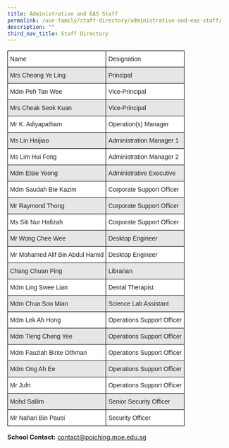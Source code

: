 ```yaml
---
title: Administrative and EAS Staff
permalink: /our-family/staff-directory/administrative-and-eas-staff/
description: ""
third_nav_title: Staff Directory
---
```

<style type="text/css">
.tg  {border-collapse:collapse;border-spacing:0;}
.tg td{border-color:black;border-style:solid;border-width:1px;font-family:Arial, sans-serif;font-size:14px;
  overflow:hidden;padding:10px 5px;word-break:normal;}
.tg th{border-color:black;border-style:solid;border-width:1px;font-family:Arial, sans-serif;font-size:14px;
  font-weight:normal;overflow:hidden;padding:10px 5px;word-break:normal;}
.tg .tg-h5mn{background-color:#E6E6E6;color:#222;text-align:left;vertical-align:middle}
.tg .tg-xyrl{background-color:#E6E6E6;color:#222;text-align:left;vertical-align:top}
.tg .tg-1ppo{background-color:#FFF;color:#222;text-align:left;vertical-align:middle}
.tg .tg-tsok{background-color:#FFF;color:#222;text-align:left;vertical-align:top}
</style>
<table class="tg">
<thead>
  <tr>
    <th class="tg-1ppo">Name</th>
    <th class="tg-1ppo">Designation</th>
  </tr>
</thead>
<tbody>
  <tr>
    <td class="tg-h5mn">Mrs Cheong Ye Ling</td>
    <td class="tg-h5mn">Principal</td>
  </tr>
  <tr>
    <td class="tg-tsok">Mdm Peh Tan Wee</td>
    <td class="tg-1ppo">Vice-Principal</td>
  </tr>
  <tr>
    <td class="tg-xyrl">Mrs Cheak Seok Kuan</td>
    <td class="tg-h5mn">Vice-Principal</td>
  </tr>
  <tr>
    <td class="tg-tsok">Mr K. Adiyapatham</td>
    <td class="tg-1ppo">Operation(s) Manager</td>
  </tr>
  <tr>
    <td class="tg-xyrl">Ms Lin Haijiao</td>
    <td class="tg-xyrl">Administration Manager 1</td>
  </tr>
  <tr>
		    <td class="tg-tsok">Ms Lim Hui Fong</td>
    <td class="tg-tsok">Administration Manager 2</td>
  </tr>
  <tr>
    <td class="tg-xyrl">Mdm Elsie Yeong</td>
    <td class="tg-xyrl">Administrative Executive</td>
  </tr>
  <tr>
    <td class="tg-tsok">Mdm Saudah Bte Kazim</td>
    <td class="tg-tsok">Corporate Support Officer</td>
  </tr>
  <tr>
    <td class="tg-xyrl">Mr Raymond Thong</td>
    <td class="tg-xyrl">Corporate Support Officer</td>
  </tr>
  <tr>
    <td class="tg-tsok">Ms Siti Nur Hafizah</td>
    <td class="tg-tsok">Corporate Support Officer</td>
  </tr>
  <tr>
    <td class="tg-xyrl">Mr Wong Chee Wee</td>
    <td class="tg-xyrl">Desktop Engineer</td>
  </tr>
  <tr>
    <td class="tg-tsok">Mr Mohamed Alif Bin Abdul Hamid</td>
    <td class="tg-tsok">Desktop Engineer</td>
  </tr>
  <tr>
    <td class="tg-xyrl">Chang Chuan Ping</td>
    <td class="tg-xyrl">Librarian</td>
  </tr>
  <tr>
    <td class="tg-tsok">Mdm Ling Swee Lian</td>
    <td class="tg-tsok">Dental Therapist</td>
  </tr>
  <tr>
    <td class="tg-xyrl">Mdm Chua Soo Mian</td>
    <td class="tg-xyrl">Science Lab Assistant</td>
  </tr>
  <tr>
    <td class="tg-tsok">Mdm Lek Ah Hong</td>
    <td class="tg-tsok">Operations Support Officer</td>
  </tr>
  <tr>
    <td class="tg-xyrl">Mdm Tieng Cheng Yee</td>
    <td class="tg-xyrl">Operations Support Officer</td>
  </tr>
  <tr>
    <td class="tg-tsok">Mdm Fauziah Binte Othman</td>
    <td class="tg-tsok">Operations Support Officer</td>
  </tr>
  <tr>
    <td class="tg-xyrl">Mdm Ong Ah Ee</td>
    <td class="tg-xyrl">Operations Support Officer</td>
  </tr>
  <tr>
    <td class="tg-tsok">Mr Jufri</td>
    <td class="tg-tsok">Operations Support Officer</td>
  </tr>
  <tr>
    <td class="tg-xyrl">Mohd Sallim</td>
    <td class="tg-xyrl">Senior Security Officer</td>
  </tr>
  <tr>
    <td class="tg-tsok">Mr Nahari Bin Pausi</td>
    <td class="tg-tsok">Security Officer</td>
  </tr>
</tbody>
</table>


**School Contact:**&nbsp;[contact@poiching.moe.edu.sg](mailto:contact@poiching.moe.edu.sg)